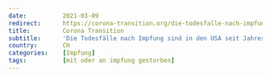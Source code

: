 ```yaml
---
date:          2021-03-09
redirect:      https://corona-transition.org/die-todesfalle-nach-impfung-sind-in-den-usa-seit-jahresbeginn-um-das
title:         Corona Transition
subtitle:      'Die Todesfälle nach Impfung sind in den USA seit Jahresbeginn um das Fünfzigfache gestiegen'
country:       CH
categories:    [Impfung]
tags:          [mit oder an impfung gestorben]
---
```

